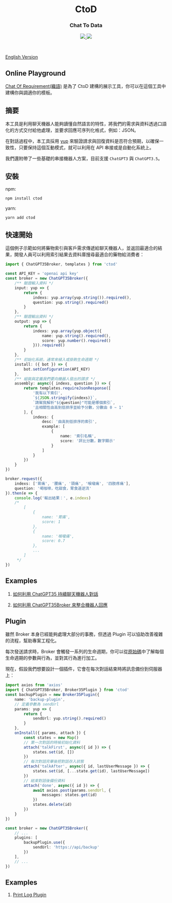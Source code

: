 <br>

<h1 align="center">CtoD</h1>
<h3 align="center">Chat To Data</h3>

<p align="center">
    <a href="https://www.npmjs.com/package/ctod">
        <img src="https://img.shields.io/npm/v/ctod.svg">
    </a>
    <a href="https://github.com/KHC-ZhiHao/ctod">
        <img src="https://img.shields.io/github/stars/KHC-ZhiHao/ctod.svg?style=social">
    </a>
    <br>
</p>

<br>

[English Version](./README.md)

## Online Playground

[Chat Of Requirement(織語)](https://cor.metalsheep.com/) 是為了 CtoD 建構的展示工具，你可以在這個工具中建構你與調適你的模板。

## 摘要

本工具是利用聊天機器人能夠讀懂自然語言的特性，將我們的需求與資料透過口語化的方式交付給他處理，並要求回應可序列化格式，例如：JSON。

在對話過程中，本工具採用 [yup](https://github.com/jquense/yup) 來驗證請求與回復資料是否符合預期，以確保一致性，只要保持這個互動模式，就可以利用在 API 串接或是自動化系統上。

我們還附帶了一些基礎的串接機器人方案，目前支援 `ChatGPT3` 與 `ChatGPT3.5`。

## 安裝

npm:

```bash
npm install ctod
```

yarn:

```bash
yarn add ctod
```

## 快速開始

這個例子示範如何將藥物索引與客戶需求傳遞給聊天機器人，並返回最適合的結果，開發人員可以利用索引結果去資料庫搜尋最適合的藥物給消費者：

```ts
import { ChatGPT35Broker, templates } from 'ctod'

const API_KEY = 'openai api key'
const broker = new ChatGPT35Broker({
    /** 驗證輸入資料 */
    input: yup => {
        return {
            indexs: yup.array(yup.string()).required(),
            question: yup.string().required()
        }
    },
    /** 驗證輸出資料 */
    output: yup => {
        return {
            indexs: yup.array(yup.object({
                name: yup.string().required(),
                score: yup.number().required()
            })).required()
        }
    },
    /** 初始化系統，通常來植入或掛鉤生命週期 */
    install: ({ bot }) => {
        bot.setConfiguration(API_KEY)
    },
    /** 組裝與定義我們要向機器人發出的請求 */
    assembly: async({ indexs, question }) => {
        return templates.requireJsonResponse([
            '我有以下索引',
            `${JSON.stringify(indexs)}`,
            `請幫我解析"${question}"可能是哪個索引`,
            '且相關性由高到低排序並給予分數，分數由 0 ~ 1'
        ], {
            indexs: {
                desc: '由高到低排序的索引',
                example: [
                    {
                        name: '索引名稱',
                        score: '評比分數，數字顯示'
                    }
                ]
            }
        })
    }
})

broker.request({
    indexs: ['胃痛', '腰痛', '頭痛', '喉嚨痛', '四肢疼痛'],
    question: '喝咖啡，吃甜食，胃食道逆流'
}).then(e => {
    console.log('輸出結果：', e.indexs)
    /*
        [
            {
                name: '胃痛',
                score: 1
            },
            {
                name: '喉嚨痛',
                score: 0.7
            },
            ...
        ]
     */
})
```

## Examples

1. [如何利用 ChatGPT35 持續聊天機器人對話](./examples/chatgpt3.5.ts)

2. [如何利用 ChatGPT35Broker 來整合機器人回應](./examples/chatgpt3.5-broker.ts)

##  Plugin

雖然 Broker 本身已經能夠處理大部分的事務，但透過 Plugin 可以協助改善複雜的流程，幫助專案工程化。

每次發送請求時，Broker 會觸發一系列的生命週期，你可以從[原始碼](./lib/broker/35.ts)中了解每個生命週期的參數與行為，並對其行為進行加工。

現在，假設我們想要設計一個插件，它會在每次對話結束時將訊息備份到伺服器上：

```ts
import axios from 'axios'
import { ChatGPT35Broker, Broker35Plugin } from 'ctod'
const backupPlugin = new Broker35Plugin({
    name: 'backup-plugin',
    // 定義參數為 sendUrl
    params: yup => {
        return {
            sendUrl: yup.string().required()
        }
    },
    onInstall({ params, attach }) {
        const states = new Map()
        // 第一次對話的時候初始化資料
        attach('talkFirst', async({ id }) => {
            states.set(id, [])
        })
        // 每次對話完畢後把對話存入狀態
        attach('talkAfter', async({ id, lastUserMessage }) => {
            states.set(id, [...state.get(id), lastUserMessage])
        })
        // 結束對話後備份資料
        attach('done', async({ id }) => {
            await axios.post(params.sendUrl, {
                messages: states.get(id)
            })
            states.delete(id)
        })
    }
})

const broker = new ChatGPT35Broker({
    // ...
    plugins: [
        backupPlugin.use({
            sendUrl: 'https://api/backup'
        })
    ],
    // ...
})
```

## Examples

1. [Print Log Plugin](./lib/plugins.ts)
